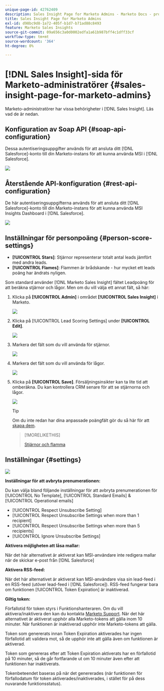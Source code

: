```yaml
---
unique-page-id: 42762409
description: Sales Insight Page for Marketo Admins - Marketo Docs - produktdokumentation
title: Sales Insight Page for Marketo Admins
exl-id: d98bc9d8-1a72-405f-b1d7-b71ad88c8493
feature: Marketo Sales Insights
source-git-commit: 09a656c3a0d0002edfa1a61b987bff4c1dff33cf
workflow-type: tm+mt
source-wordcount: '364'
ht-degree: 0%

---
```


# [!DNL Sales Insight]-sida för Marketo-administratörer {#sales-insight-page-for-marketo-admins}

Marketo-administratörer har vissa behörigheter i [!DNL Sales Insight]. Läs vad de är nedan.

## Konfiguration av Soap API {#soap-api-configuration}

Dessa autentiseringsuppgifter används för att ansluta ditt [!DNL Salesforce]-konto till din Marketo-instans för att kunna använda MSI i [!DNL Salesforce].

![](assets/one-1.png)

## Återstående API-konfiguration {#rest-api-configuration}

De här autentiseringsuppgifterna används för att ansluta ditt [!DNL Salesforce]-konto till din Marketo-instans för att kunna använda MSI Insights Dashboard i [!DNL Salesforce].

![](assets/two-1.png)

## Inställningar för personpoäng {#person-score-settings}

* **[!UICONTROL Stars]**: Stjärnor representerar totalt antal leads jämfört med andra leads.
* **[!UICONTROL Flames]**: Flammen är brådskande - hur mycket ett leads poäng har ändrats nyligen.

Som standard använder [!DNL Marketo Sales Insight] fältet Leadpoäng för att beräkna stjärnor och lågor. Men om du vill välja ett annat fält, så här:

1. Klicka på **[!UICONTROL Admin]** i området **[!UICONTROL Sales Insight]** i Marketo.

   ![](assets/four.png)

1. Klicka på [!UICONTROL Lead Scoring Settings] under **[!UICONTROL Edit]**.

   ![](assets/five.png)

1. Markera det fält som du vill använda för stjärnor.

   ![](assets/six.png)

1. Markera det fält som du vill använda för lågor.

   ![](assets/seven.png)

1. Klicka på **[!UICONTROL Save]**. Försäljningsinsikter kan ta lite tid att omberäkna. Du kan kontrollera CRM senare för att se stjärnorna och lågor.

   ![](assets/eight.png)

   >[!TIP]
   >
   >Om du inte redan har dina anpassade poängfält gör du så här för att [skapa dem](/help/marketo/product-docs/administration/field-management/create-a-custom-field-in-marketo.md).

   >[!MORELIKETHIS]
   >
   >[Stjärnor och flamma](/help/marketo/product-docs/marketo-sales-insight/msi-for-salesforce/features/stars-and-flames/customize-stars-and-flames.md)

## Inställningar {#settings}

![](assets/nine.png)

**Inställningar för att avbryta prenumerationen:**

Du kan välja bland följande inställningar för att avbryta prenumerationen för [!UICONTROL No Template], [!UICONTROL Standard Emails] &amp; [!UICONTROL Operational emails]

* [!UICONTROL Respect Unsubscribe Setting]
* [!UICONTROL Respect Unsubscribe Settings when more than 1 recipient]
* [!UICONTROL Respect Unsubscribe Settings when more than 5 recipients]
* [!UICONTROL Ignore Unsubscribe Settings]

**Aktivera möjligheten att låsa mallar:**

När det här alternativet är aktiverat kan MSI-användare inte redigera mallar när de skickar e-post från [!DNL Salesforce]

**Aktivera RSS-feed:**

När det här alternativet är aktiverat kan MSI-användare visa sin lead-feed i en RSS-feed (utöver lead-feed i [!DNL Salesforce]). RSS-feed fungerar bara om funktionen [!UICONTROL Token Expiration] är inaktiverad.

**Giltig token:**

Förfallotid för token styrs i Funktionshanteraren. Om du vill aktivera/inaktivera den kan du kontakta [Marketo Support](https://nation.marketo.com/t5/Support/ct-p/Support). När det här alternativet är aktiverat upphör alla Marketo-tokens att gälla inom 10 minuter. När funktionen är inaktiverad upphör inte Marketo-tokens att gälla.

Token som genererats innan Token Expiration aktiverades har ingen förfallotid att validera mot, så de upphör inte att gälla även om funktionen är aktiverad.

Token som genereras efter att Token Expiration aktiverats har en förfallotid på 10 minuter, så de går fortfarande ut om 10 minuter även efter att funktionen har inaktiverats.

Tokenbeteendet baseras på när det genererades (när funktionen för förfallodatum för token aktiverades/inaktiverades, i stället för på dess nuvarande funktionsstatus).
